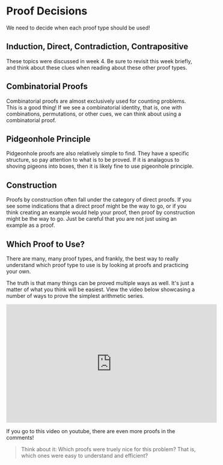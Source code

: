 # Proof Decisions

We need to decide when each proof type should be used!

## Induction, Direct, Contradiction, Contrapositive

These topics were discussed in week 4. Be sure to revisit this week briefly, and think about these clues when reading about these other proof types.

## Combinatorial Proofs

Combinatorial proofs are almost exclusively used for counting problems. This is a good thing! If we see a combinatorial identity, that is, one with combinations, permutations, or other cues, we can think about using a combinatorial proof.

## Pidgeonhole Principle

Pidgeonhole proofs are also relatively simple to find. They have a specific structure, so pay attention to what is to be proved. If it is analagous to shoving pigeons into boxes, then it is likely fine to use pigeonhole principle.

## Construction

Proofs by construction often fall under the category of direct proofs. If you see some indications that a direct proof might be the way to go, or if you think creating an example would help your proof, then proof by construction might be the way to go. Just be careful that you are not just using an example as a proof.

## Which Proof to Use?

There are many, many proof types, and frankly, the best way to really understand which proof type to use is by looking at proofs and practicing your own.

The truth is that many things can be proved multiple ways as well. It's just a matter of what you think will be easiest. View the video below showcasing a number of ways to prove the simplest arithmetic series.

<div class="embed"><iframe width="560" height="315" src="https://www.youtube.com/embed/eHbtc50-qXo?si=4jUiTrQV44akuUa2" title="YouTube video player" frameborder="0" allow="accelerometer; autoplay; clipboard-write; encrypted-media; gyroscope; picture-in-picture; web-share" allowfullscreen></iframe></div>

If you go to this video on youtube, there are even more proofs in the comments!

>Think about it: Which proofs were truely nice for this problem? That is, which ones were easy to understand and efficient?